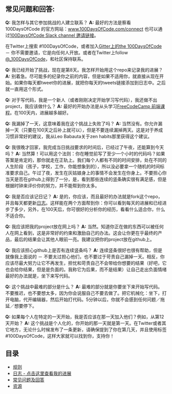 ## 常见问题和回答:
  **Q:** 我怎样与其它参加挑战的人建立联系？
  **A:** 最好的方法是察看 100DaysOfCode 的官方网站：www.100DaysOfCode.com/connect
  也可以通过[100DaysOfCode Slack channel 邀请链接](https://join.slack.com/t/100xcode/shared_invite/zt-gaxsv2fp-N8ORl8wxsOF3rHaXgavMLA)。

  在Twitter上搜索 #100DaysOfCode，或者加入[Gitter上的the 100DaysOfCode](https://gitter.im/Kallaway/100DaysOfCode) － 你不需要邀请，它是向任何人开放。或者在Twitter上follow [@_100DaysOfCode](https://twitter.com/_100DaysOfCode)，和社区保持联系。

  **Q:** 我已经开始了挑战，现在是第8天。我怎样开始用这个repo来记录我的进展？
  **A:** 别着急。尽可能多的纪录你之前的内容，但是如果不适用你，就直接从现在开始。如果你每天都tweet你的进展，就把你每天的tweets链接添加到日志中。之后就一直用这个形式。

  **Q:** 对于写代码，我是一个新人（或者刚刚决定开始学习写代码），我还做不出project，我应该做什么？
  **A:** 最好的开始办法是从头学习[FreeCodeCamp 前端课程](https://www.freecodecamp.com/)。在100天内，进展越多越好。

  **Q:** 我漏掉了一天，这意味着我在这个挑战上失败了吗？
  **A:** 当然没有。你允许漏掉一天（只要在100天之后补上就可以），但是不要连续漏掉两天。这是对于养成习惯非常好的建议，我从Leo Babauta关于zen habits那里获得这个建议。

  **Q:** 我很晚才回家，我完成当日挑战要求的时间后，已经过了午夜，还能算到今天吗？
  **A:** 当然算！可以用这个法则：你在睡觉前写了至少一个小时的代码吗？如果答案是肯定的，那你就走在正轨上。我们每个人都有不同的时间安排，处在不同的人生阶段（孩子，学校，工作，你能想象到的），所以没必要拿一个随机的时间标准要求自己。午过了夜，发生在灰姑娘身上的事情不会发生在你身上。不要担心你当天是否在github上得到了一分，是，看到那些连续的竖条确实很有满足感，但是根据时钟来评价你的努力，并不能帮到你太多。

  **Q:** 我是否应该记日记？
  **A:** 是的，你应该，而且最好的办法就是fork这个repo，并且每天都更新[日志](log.md)。这样能在两个方面帮到你：你可以看到每天的进展和已经进步了多少，另外，在100天后，你可很好的分析你的经历，看看什么适合你，什么不适合你。

  **Q:** 我应该把我的project放在网上吗？
  **A:** 当然。知道你正在做的东西可以被任何人在网上看到，这是非常好的约束和激励自己的办法。这会让你更在乎最终的产品，最后的结果会让其他人眼前一亮。我建议把你的project放在github上。

  **Q:** 我应该担心github上是否有连续竖条吗？
  **A:** 连续竖条很好也很有帮助，但是就像我上面说的 － 不要太过担心他们，也不要过于苛责自己漏掉一天。相反，你应该尽最大努力让它不再发生，担忧和苛责自己不会带给你想要的结果（好吧，它也会给你结果，但是是负面的。我称它为后果，而不是结果）让自己走出负面情绪最好的办法就是，坐下来写代码。

  **Q:** 这个挑战中最难的部分是什么？
  **A:** 最难的部分就是你要坐下来开始写代码。不要推迟，也不要想太多，因为你会说服自己不要去做了。把它机械化：坐下，打开电脑，代开编辑器，然后开始打代码。5分钟以后，你就不会感到任何问题／拖延／想要停下。

  **Q:** 如果每个人在特定的一天开始，我是否应该在那一天加入他们？例如，从第12天开始？
  **A:** 这个挑战是个人化的，你开始的那一天就是第一天。在Twitter或者其它地方，无论什么时候发布了一条更新，请确保提到了你在第几天，并且使用标签#100DaysOfCode，这样大家就可以找到你，支持你！

## 目录

* [规则](rules.md)
* [日志 - 点击这里查看我的进展](log.md)
* [常见问题及回答](FAQ.md)
* [资源](resources.md)
